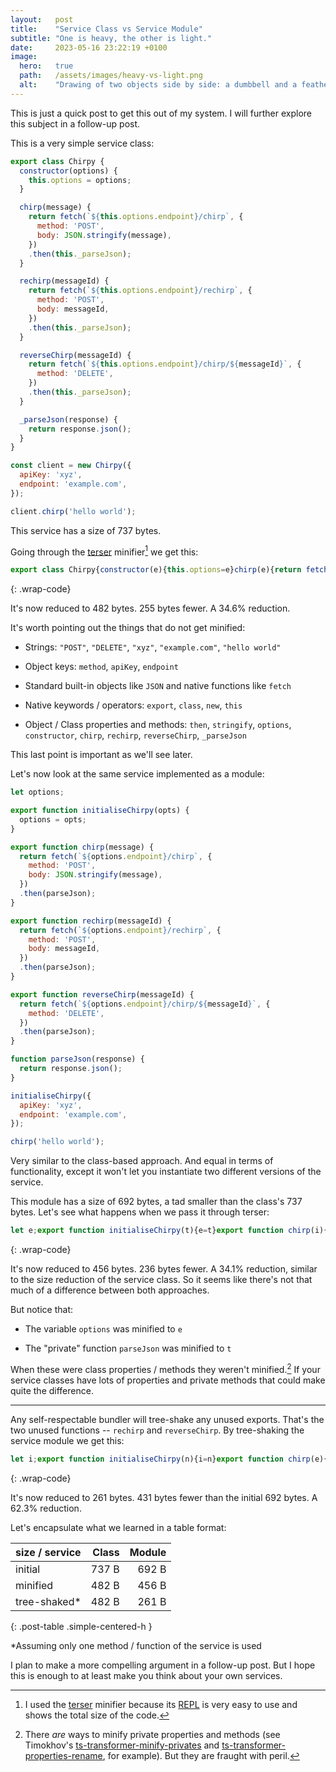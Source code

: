 ```yaml
---
layout:   post
title:    "Service Class vs Service Module"
subtitle: "One is heavy, the other is light."
date:     2023-05-16 23:22:19 +0100
image:
  hero:   true
  path:   /assets/images/heavy-vs-light.png
  alt:    "Drawing of two objects side by side: a dumbbell and a feather. One is heavy, the other is light."
---
```


This is just a quick post to get this out of my system. I will further explore this subject in a follow-up post.

This is a very simple service class:

```js
export class Chirpy {
  constructor(options) {
    this.options = options;
  }

  chirp(message) {
    return fetch(`${this.options.endpoint}/chirp`, {
      method: 'POST',
      body: JSON.stringify(message),
    })
    .then(this._parseJson);
  }

  rechirp(messageId) {
    return fetch(`${this.options.endpoint}/rechirp`, {
      method: 'POST',
      body: messageId,
    })
    .then(this._parseJson);
  }

  reverseChirp(messageId) {
    return fetch(`${this.options.endpoint}/chirp/${messageId}`, {
      method: 'DELETE',
    })
    .then(this._parseJson);
  }

  _parseJson(response) {
    return response.json();
  }
}

const client = new Chirpy({
  apiKey: 'xyz',
  endpoint: 'example.com',
});

client.chirp('hello world');
```

This service has a size of 737 bytes.

Going through the [terser] minifier[^1] we get this:

```js
export class Chirpy{constructor(e){this.options=e}chirp(e){return fetch(`${this.options.endpoint}/chirp`,{method:"POST",body:JSON.stringify(e)}).then(this._parseJson)}rechirp(e){return fetch(`${this.options.endpoint}/rechirp`,{method:"POST",body:e}).then(this._parseJson)}reverseChirp(e){return fetch(`${this.options.endpoint}/chirp/${e}`,{method:"DELETE"}).then(this._parseJson)}_parseJson(e){return e.json()}}new Chirpy({apiKey:"xyz",endpoint:"example.com"}).chirp("hello world");
```
{: .wrap-code}

It's now reduced to 482 bytes. 255 bytes fewer. A 34.6% reduction.

It's worth pointing out the things that do not get minified:

* Strings: `"POST"`, `"DELETE"`, `"xyz"`, `"example.com"`, `"hello world"`

* Object keys: `method`, `apiKey`, `endpoint`

* Standard built-in objects like `JSON` and native functions like `fetch`

* Native keywords / operators: `export`, `class`, `new`, `this`

* Object / Class properties and methods: `then`, `stringify`, `options`, `constructor`, `chirp`, `rechirp`, `reverseChirp`, `_parseJson`

This last point is important as we'll see later.

Let's now look at the same service implemented as a module:

```js
let options;

export function initialiseChirpy(opts) {
  options = opts;
}

export function chirp(message) {
  return fetch(`${options.endpoint}/chirp`, {
    method: 'POST',
    body: JSON.stringify(message),
  })
  .then(parseJson);
}

export function rechirp(messageId) {
  return fetch(`${options.endpoint}/rechirp`, {
    method: 'POST',
    body: messageId,
  })
  .then(parseJson);
}

export function reverseChirp(messageId) {
  return fetch(`${options.endpoint}/chirp/${messageId}`, {
    method: 'DELETE',
  })
  .then(parseJson);
}

function parseJson(response) {
  return response.json();
}

initialiseChirpy({
  apiKey: 'xyz',
  endpoint: 'example.com',
});

chirp('hello world');
```

Very similar to the class-based approach. And equal in terms of functionality, except it won't let you instantiate two different versions of the service.

This module has a size of 692 bytes, a tad smaller than the class's 737 bytes. Let's see what happens when we pass it through terser:

```js
let e;export function initialiseChirpy(t){e=t}export function chirp(i){return fetch(`${e.endpoint}/chirp`,{method:"POST",body:JSON.stringify(i)}).then(t)}export function rechirp(i){return fetch(`${e.endpoint}/rechirp`,{method:"POST",body:i}).then(t)}export function reverseChirp(i){return fetch(`${e.endpoint}/chirp/${i}`,{method:"DELETE"}).then(t)}function t(e){return e.json()}initialiseChirpy({apiKey:"xyz",endpoint:"example.com"}),chirp("hello world");
```
{: .wrap-code}

It's now reduced to 456 bytes. 236 bytes fewer. A 34.1% reduction, similar to the size reduction of the service class. So it seems like there's not that much of a difference between both approaches.

But notice that:

* The variable `options` was minified to `e`

* The "private" function `parseJson` was minified to `t`

When these were class properties / methods they weren't minified.[^2] If your service classes have lots of properties and private methods that could make quite the difference.

---

Any self-respectable bundler will tree-shake any unused exports. That's the two unused functions -- `rechirp` and `reverseChirp`. By tree-shaking the service module we get this:

```js
let i;export function initialiseChirpy(n){i=n}export function chirp(e){return fetch(`${i.endpoint}/chirp`,{method:"POST",body:JSON.stringify(e)}).then(n)}function n(i){return i.json()}initialiseChirpy({apiKey:"xyz",endpoint:"example.com"}),chirp("hello world");
```
{: .wrap-code}

It's now reduced to 261 bytes. 431 bytes fewer than the initial 692 bytes. A 62.3% reduction.

Let's encapsulate what we learned in a table format:

| size / service | Class  | Module  |
|:---------------|-------:|--------:|
| initial        |  737 B |   692 B |
| minified       |  482 B |   456 B |
| tree-shaked\*  |  482 B |   261 B |
{: .post-table .simple-centered-h }

\*Assuming only one method / function of the service is used

I plan to make a more compelling argument in a follow-up post. But I hope this is enough to at least make you think about your own services.

[^1]: I used the [terser] minifier because its [REPL] is very easy to use and shows the total size of the code.

[^2]: There _are_ ways to minify private properties and methods (see Timokhov's [ts-transformer-minify-privates] and [ts-transformer-properties-rename], for example). But they are fraught with peril.

[terser]: https://terser.org/
[REPL]: https://try.terser.org/
[ts-transformer-minify-privates]: https://github.com/timocov/ts-transformer-minify-privates
[ts-transformer-properties-rename]: https://github.com/timocov/ts-transformer-properties-rename
